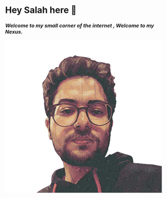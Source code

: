 
<div class="grid grid-cols-1 lg:grid-cols-2 gap-8 items-center py-8">
  <div class="space-y-6">
    <h1>Hey Salah here 👋 </h1>
    <h3><i>Welcome to my small corner of the internet , Welcome to my <b>Nexus</b>.</i> </h3>

  </div>
  
  <div class="flex justify-center">
    <div class="w-full max-w-md">
      <img 
        src="public/images/profile.png" 
        alt="Banner"
        class="w-full h-auto rounded-lg shadow-xl"
        onerror="this.style.display='none'; this.nextElementSibling.style.display='flex'"
      />
      <div class="w-full h-64 bg-gradient-to-br from-blue-500 to-purple-600 flex items-center justify-center text-6xl rounded-lg shadow-xl" style="display: none;">
        🚀
      </div>
    </div>
  </div>
</div>
